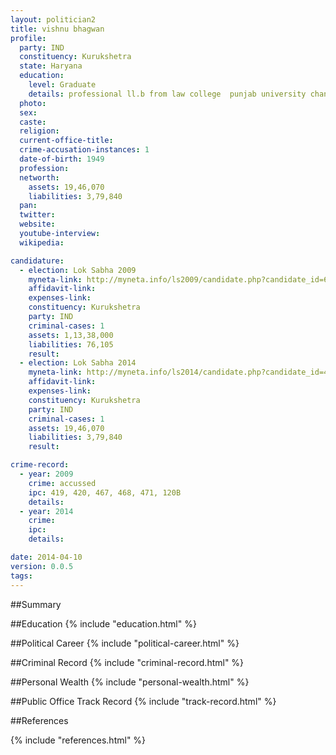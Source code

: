 ```yaml
---
layout: politician2
title: vishnu bhagwan
profile: 
  party: IND
  constituency: Kurukshetra
  state: Haryana
  education: 
    level: Graduate
    details: professional ll.b from law college  punjab university chandigarh in 1970
  photo: 
  sex: 
  caste: 
  religion: 
  current-office-title: 
  crime-accusation-instances: 1
  date-of-birth: 1949
  profession: 
  networth: 
    assets: 19,46,070
    liabilities: 3,79,840
  pan: 
  twitter: 
  website: 
  youtube-interview: 
  wikipedia: 

candidature: 
  - election: Lok Sabha 2009
    myneta-link: http://myneta.info/ls2009/candidate.php?candidate_id=6519
    affidavit-link: 
    expenses-link: 
    constituency: Kurukshetra 
    party: IND
    criminal-cases: 1
    assets: 1,13,38,000
    liabilities: 76,105
    result:  
  - election: Lok Sabha 2014
    myneta-link: http://myneta.info/ls2014/candidate.php?candidate_id=416
    affidavit-link: 
    expenses-link: 
    constituency: Kurukshetra 
    party: IND
    criminal-cases: 1
    assets: 19,46,070
    liabilities: 3,79,840
    result:  

crime-record: 
  - year: 2009
    crime: accussed
    ipc: 419, 420, 467, 468, 471, 120B
    details:  
  - year: 2014
    crime: 
    ipc: 
    details:  

date: 2014-04-10
version: 0.0.5
tags: 
---
```


##Summary


##Education
{% include "education.html" %}


##Political Career
{% include "political-career.html" %}


##Criminal Record
{% include "criminal-record.html" %}


##Personal Wealth
{% include "personal-wealth.html" %}


##Public Office Track Record
{% include "track-record.html" %}


##References


{% include "references.html" %}
